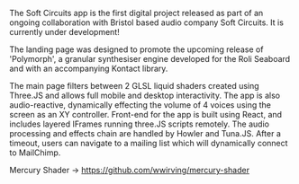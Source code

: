 The Soft Circuits app is the first digital project released as part of an ongoing collaboration with Bristol based audio company Soft Circuits. It is currently under development!
    
The landing page was designed to promote the upcoming release of 'Polymorph', a granular synthesiser engine developed for the Roli Seaboard and with an accompanying Kontact library.
    
The main page filters between 2 GLSL liquid shaders created using Three.JS and allows full mobile and desktop interactivity. The app is also audio-reactive, dynamically effecting the volume of 4 voices using the screen as an XY controller. Front-end for the app is built using React, and includes layered IFrames running three.JS scripts remotely. The audio processing and effects chain are handled by Howler and Tuna.JS. After a timeout, users can navigate to a mailing list which will dynamically connect to MailChimp.

Mercury Shader -> https://github.com/wwirving/mercury-shader 
